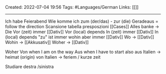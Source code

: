 Created: 2022-07-04 19:56
Tags: #Languages/German 
Links: [[]]
___

Ich habe Feierabend
Wie komme ich zum (der/das) - zur (die)
Geradeaus = follow the direction
Scansione tabella presposzioni [[Cases]]
Alles banke -> Die
Vor (zeit) immer [[Dativ]]
Vor (local) depends
In (zeit) immer [[Dativ]]
In (local) depends
"zu" ist immer wohin aber immer [[Dativ]]
Wo -> [[Dativ]]
Wohin -> [[Akkusativ]]
Woher -> [[Dativ]]

Woher
Von when I am on the way
Aus when I have to start
also
aus Italien -> heimat (origin)
von Italien -> feriem / kurze zeit

Studiare destra /sinistra

